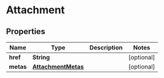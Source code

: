 

# Attachment


## Properties

Name | Type | Description | Notes
------------ | ------------- | ------------- | -------------
**href** | **String** |  |  [optional]
**metas** | [**AttachmentMetas**](AttachmentMetas.md) |  |  [optional]



